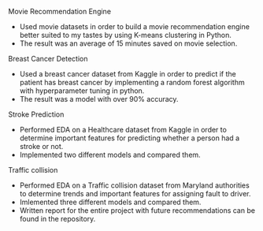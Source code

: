 Movie Recommendation Engine
* Used movie datasets in order to build a movie recommendation engine better suited to my tastes by using K-means clustering in Python.
* The result was an average of 15 minutes saved on movie selection.

Breast Cancer Detection
* Used a breast cancer dataset from Kaggle in order to predict if the patient has breast cancer by implementing a random forest algorithm with hyperparameter tuning in python.
* The result was a model with over 90% accuracy.

Stroke Prediction
* Performed EDA on a Healthcare dataset from Kaggle in order to determine important features for predicting whether a person had a stroke or not.
* Implemented two different models and compared them. 

Traffic collision
* Performed EDA on a Traffic collision dataset from Maryland authorities to determine trends and important features for assigning fault to driver.
* Imlemented three different models and compared them. 
* Written report for the entire project with future recommendations can be found in the repository. 
  
